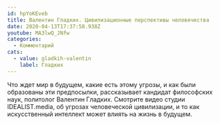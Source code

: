 ```yaml
---
id: hpYoKEveb
title: Валентин Гладких. Цивилизационные перспективы человечества
date: 2020-04-13T17:37:58.938Z
youtube: MA3lwQ_JNfw
categories:
  - Комментарий
cats:
  - value: gladkih-valentin
    label: Гладких
---
```

Что ждет мир в будущем, какие есть этому угрозы, и как были образованы эти предпосылки, рассказывает кандидат философских наук, политолог Валентин Гладких. Смотрите видео студии IDEALIST.media, об угрозах человеческой цивилизации, и то как искусственный интеллект может влиять на жизнь в будущем.
